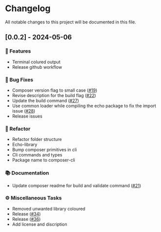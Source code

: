 # Changelog

All notable changes to this project will be documented in this file.

## [0.0.2] - 2024-05-06

### 🚀 Features

- Terminal colured output
- Release github workflow

### 🐛 Bug Fixes

- Composer version flag to small case ([#19](https://github.com/HugoByte/composer-cli/pull/19))
- Revise description for the build flag ([#22](https://github.com/HugoByte/composer-cli/pull/22))
- Update the build command ([#27](https://github.com/HugoByte/composer-cli/pull/27))
- Use common loader while compiling the echo package to fix the import issue ([#28](https://github.com/HugoByte/composer-cli/pull/28))
- Release issues

### 🚜 Refactor

- Refactor folder structure
- Echo-library
- Bump composer primitives in cli
- Cli commands and types
- Package name to composer-cli

### 📚 Documentation

- Update composer readme for build and validate command ([#21](https://github.com/HugoByte/composer-cli/pull/21))

### ⚙️ Miscellaneous Tasks

- Removed unwanted library coloured
- Release ([#34](https://github.com/HugoByte/composer-cli/pull/34))
- Release ([#36](https://github.com/HugoByte/composer-cli/pull/36))
- Add license and discription

<!-- generated by git-cliff -->
<!-- generated by git-cliff -->
